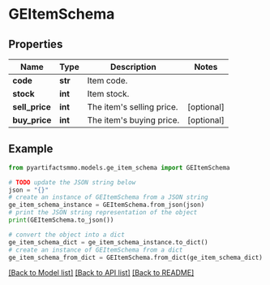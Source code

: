 # GEItemSchema


## Properties

Name | Type | Description | Notes
------------ | ------------- | ------------- | -------------
**code** | **str** | Item code. | 
**stock** | **int** | Item stock. | 
**sell_price** | **int** | The item&#39;s selling price. | [optional] 
**buy_price** | **int** | The item&#39;s buying price. | [optional] 

## Example

```python
from pyartifactsmmo.models.ge_item_schema import GEItemSchema

# TODO update the JSON string below
json = "{}"
# create an instance of GEItemSchema from a JSON string
ge_item_schema_instance = GEItemSchema.from_json(json)
# print the JSON string representation of the object
print(GEItemSchema.to_json())

# convert the object into a dict
ge_item_schema_dict = ge_item_schema_instance.to_dict()
# create an instance of GEItemSchema from a dict
ge_item_schema_from_dict = GEItemSchema.from_dict(ge_item_schema_dict)
```
[[Back to Model list]](../README.md#documentation-for-models) [[Back to API list]](../README.md#documentation-for-api-endpoints) [[Back to README]](../README.md)



